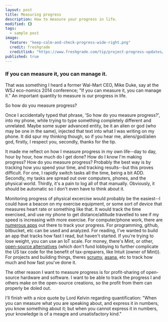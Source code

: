 ```yaml
---
layout: post
title: Measuring progress
description: How to measure your progress in life.
modified: {}
tags: 
  - sample post
image: 
  feature: "keep-calm-and-check-progress-wide-right.png"
  credit: freshgrade
  creditlink: "https://www.freshgrade.com/tip/project-progress-updates/"
published: true
---
```



### If you can measure it, you can manage it.

That was something I heard a former Wal-Mart CEO, Mike Duke, say at the WSJ eco-nomics 2014 conference; "If you can measure it, you can manage it."  An important quantity to measure is our progress in life.

So how do you measure progress?

Once I accidentally typed that phrase, 'So how do you measure progress?', into my phone, while trying to type something completely different and unrelated.  Maybe some super advanced entity, 
be it an alien or god (who may be one in the same), injected that text into what I was writing on my phone.  It did spur my thinking though, so if you 
hear me, aliens/god/alien god, firstly, I respect you, secondly, thanks for the tip.

It made me reflect on how I measure progress in my own life--day to day, hour by hour, how much do I get done?  How do I know I'm making progress?
How do you measure progress?  Probably the best way is by tracking how you spend your time, and tracking results--but this proves difficult.  For one, I rapidly switch tasks all the time, being a bit ADD.  Secondly, my tasks are spread out over computers, phones, and the physical 
world.  Thirdly, it's a pain to log all of that manually.  Obviously, it should be automatic so I don't even have to think about it.

Monitoring progress of physical excercise would probably be the easiest--I could have a beacon on my exercise equipment, or some sort of device that measures heart rate or something like that.  It would track the time exercised, and use my phone to get distance/altitude travelled to see if my speed is increasing with more exercise.  For computer/phone work, there are [numerous apps](http://www.fastcompany.com/3024249/10-time-tracking-apps-that-will-make-you-more-productive-in-2014) out there to track your progress.  For programming, github, bitbucket, etc can be used and analyzed.  For reading, I've wanted to build an app that tracks how fast I read, but haven't started.  If you're trying to lose weight, you can use an IoT scale.  For money, there's Mint, or other, [open-source alternatives](http://alternativeto.net/software/mint/?license=free) (which don't fund lobbying to further complicate the US tax code 
for the benefit of tax-preparers, like Intuit (owner of Mint)).
For projects and building things, theres [scrumy](https://scrumy.com/), [asana](https://asana.com/), etc to track how much and how fast you've done it.

The other reason I want to measure progress is for profit-sharing of open-source hardware and software.  I want to be able to track the progress I and others 
make on the open-source creations, so the profit from them can properly be doled out.

I'll finish with a nice quote by Lord Kelvin regarding quantification: "When you can measure what you are speaking about, and express it in numbers, you know something about it; 
but when you cannot express it in numbers, your knowledge is of a meagre and unsatisfactory kind."
